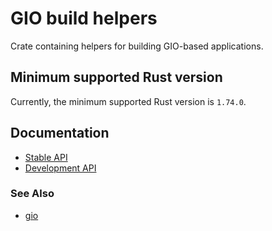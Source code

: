# GIO build helpers

Crate containing helpers for building GIO-based applications.

## Minimum supported Rust version

Currently, the minimum supported Rust version is `1.74.0`.

## Documentation

* [Stable API](https://gtk-rs.org/gtk-rs-core/stable/latest/docs/glib-build-tools)
* [Development API](https://gtk-rs.org/gtk-rs-core/git/latest/docs/glib-build-tools)

### See Also

* [gio](http://crates.io/crates/gio)

